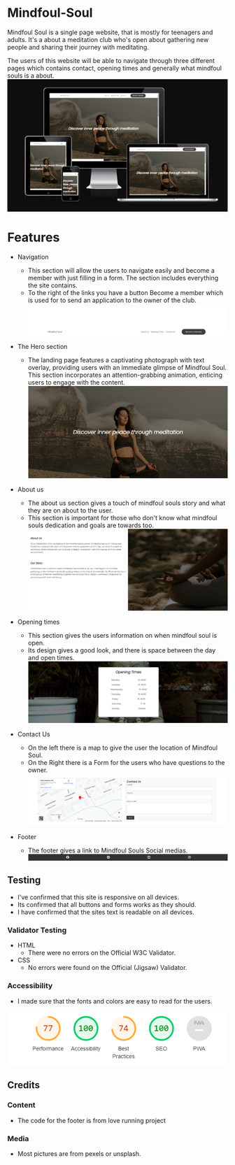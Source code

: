 # Mindfoul-Soul
Mindfoul Soul is a single page website, that is mostly for teenagers and adults. It's a about a meditation club who's open about gathering new people and sharing their journey with meditating.

The users of this website will be able to navigate through three different pages which contains contact, opening times and generally what mindfoul souls is a about.
![Image of the am i responsive](https://github.com/Hazarsoysuren/Mindfoul-Soul/blob/main/assets/images/responsiveimg.png?raw=true)

# Features
- Navigation
    - This section will allow the users to navigate easily and become a member with just filling in a form. The section includes everything the site contains.
    - To the right of the links you have a button Become a member which is used for to send an application to the owner of the club.
  ![Image of the navbar](https://github.com/Hazarsoysuren/Mindfoul-Soul/blob/main/assets/images/navbar.png?raw=true)


- The Hero section
 
     - The landing page features a captivating photograph with text overlay, providing users with an immediate glimpse of Mindfoul Soul. This section incorporates an attention-grabbing animation, enticing users to engage with the content.
  ![Image of the hero](https://github.com/Hazarsoysuren/Mindfoul-Soul/blob/main/assets/images/hero.png?raw=true)


- About us
   - The about us section gives a touch of mindfoul souls story and what they are on about to the user.
   - This section is important for those who don't know what mindfoul souls dedication and goals are towards too.
 ![Image of the about us](https://github.com/Hazarsoysuren/Mindfoul-Soul/blob/main/assets/images/aboutus.png?raw=true)


- Opening times
   - This section gives the users information on when mindfoul soul is open.
   - Its design gives a good look, and there is space between the day and open times.
 ![Image of the opening times](https://github.com/Hazarsoysuren/Mindfoul-Soul/blob/main/assets/images/opentimes.png?raw=true)


- Contact Us
   - On the left there is a map to give the user the location of Mindfoul Soul.
   - On the Right there is a Form for the users who have questions to the owner.
 ![Image of the contact us](https://github.com/Hazarsoysuren/Mindfoul-Soul/blob/main/assets/images/contact-us.png?raw=true)


- Footer
   - The footer gives a link to Mindfoul Souls Social medias. 
 ![Image of the footer](https://github.com/Hazarsoysuren/Mindfoul-Soul/blob/main/assets/images/footer.png?raw=true)

## Testing
- I've confirmed that this site is responsive on all devices.
- Its confirmed that all buttons and forms works as they should.
- I have confirmed that the sites text is readable on all devices.

### Validator Testing
- HTML
   - There were no errors on the Official W3C Validator.
- CSS
   - No errors were found on the Official (Jigsaw) Validator.
### Accessibility
 - I made sure that the fonts and colors are easy to read for the users.

![Image of performance](https://github.com/Hazarsoysuren/Mindfoul-Soul/blob/main/assets/images/performance.png?raw=true)

## Credits
### Content
- The code for the footer is from love running project
### Media 
- Most pictures are from pexels or unsplash.
